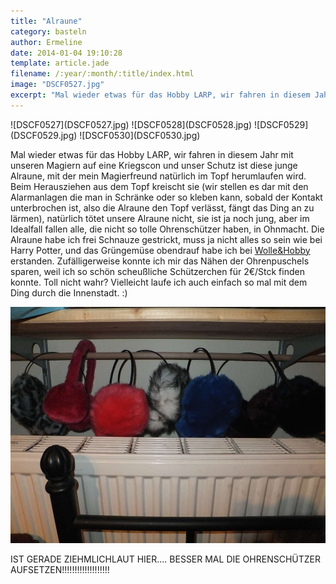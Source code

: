 ```yaml
---
title: "Alraune"
category: basteln
author: Ermeline
date: 2014-01-04 19:10:28
template: article.jade
filename: /:year/:month/:title/index.html
image: "DSCF0527.jpg"
excerpt: "Mal wieder etwas für das Hobby LARP, wir fahren in diesem Jahr mit unseren Magiern auf eine Kriegscon und unser Schutz ist diese junge Alraune..."
---
```


<div class="slideshow_portrait">
![DSCF0527](DSCF0527.jpg)
![DSCF0528](DSCF0528.jpg)
![DSCF0529](DSCF0529.jpg)
![DSCF0530](DSCF0530.jpg)
</div>

Mal wieder etwas für das Hobby LARP, wir fahren in diesem Jahr mit unseren Magiern auf eine Kriegscon und unser Schutz ist diese junge Alraune, mit der mein Magierfreund natürlich im Topf herumlaufen wird. Beim Herausziehen aus dem Topf kreischt sie (wir stellen es dar mit den Alarmanlagen die man in Schränke oder so kleben kann, sobald der Kontakt unterbrochen ist, also die Alraune den Topf verlässt, fängt das Ding an zu lärmen), natürlich tötet unsere Alraune nicht, sie ist ja noch jung, aber im Idealfall fallen alle, die nicht so tolle Ohrenschützer haben, in Ohnmacht. Die Alraune habe ich frei Schnauze gestrickt, muss ja nicht alles so sein wie bei Harry Potter, und das Grüngemüse obendrauf habe ich bei [Wolle&Hobby](http://flauschiversum.de/2013/07/wolle-hobby/) erstanden. Zufälligerweise konnte ich mir das Nähen der Ohrenpuschels sparen, weil ich so schön scheußliche Schützerchen für 2€/Stck finden konnte. Toll nicht wahr? Vielleicht laufe ich auch einfach so mal mit dem Ding durch die Innenstadt. :)

![DSCF0531](DSCF0531.jpg)

IST GERADE ZIEHMLICHLAUT HIER.... BESSER MAL DIE OHRENSCHÜTZER AUFSETZEN!!!!!!!!!!!!!!!!!!!
